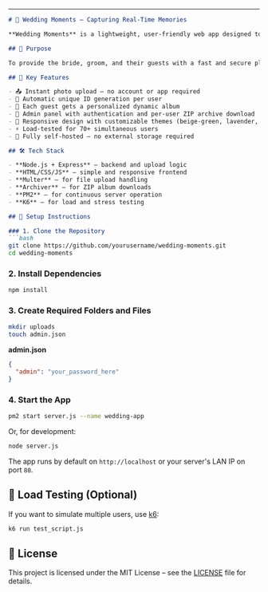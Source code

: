 
---

````markdown
# 📸 Wedding Moments – Capturing Real-Time Memories

**Wedding Moments** is a lightweight, user-friendly web app designed to collect photos from guests during a special event – the wedding day. With a modern and welcoming interface, it allows every guest to upload photos directly from their phone, without needing to install anything.

## 🎯 Purpose

To provide the bride, groom, and their guests with a fast and secure platform to save precious memories in real-time, as the event unfolds.

## 🔧 Key Features

- 📤 Instant photo upload — no account or app required  
- 🧠 Automatic unique ID generation per user  
- 🧾 Each guest gets a personalized dynamic album  
- 📁 Admin panel with authentication and per-user ZIP archive download  
- 🎨 Responsive design with customizable themes (beige-green, lavender, etc.)  
- ⚡ Load-tested for 70+ simultaneous users  
- 🔐 Fully self-hosted — no external storage required  

## 🛠️ Tech Stack

- **Node.js + Express** — backend and upload logic  
- **HTML/CSS/JS** — simple and responsive frontend  
- **Multer** — for file upload handling  
- **Archiver** — for ZIP album downloads  
- **PM2** — for continuous server operation  
- **K6** — for load and stress testing  

## 🚀 Setup Instructions

### 1. Clone the Repository
```bash
git clone https://github.com/yourusername/wedding-moments.git
cd wedding-moments
````

### 2. Install Dependencies

```bash
npm install
```

### 3. Create Required Folders and Files

```bash
mkdir uploads
touch admin.json
```

**admin.json**

```json
{
  "admin": "your_password_here"
}
```

### 4. Start the App

```bash
pm2 start server.js --name wedding-app
```

Or, for development:

```bash
node server.js
```

The app runs by default on `http://localhost` or your server's LAN IP on port `80`.

## 🧪 Load Testing (Optional)

If you want to simulate multiple users, use [k6](https://k6.io/):

```bash
k6 run test_script.js
```

## 📝 License

This project is licensed under the MIT License – see the [LICENSE](LICENSE) file for details.

```


